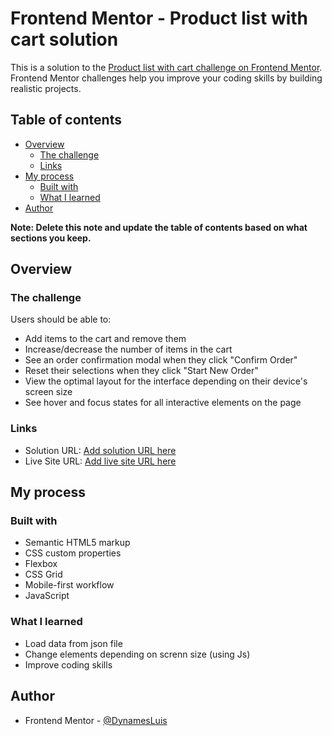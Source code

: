 # Frontend Mentor - Product list with cart solution

This is a solution to the [Product list with cart challenge on Frontend Mentor](https://www.frontendmentor.io/challenges/product-list-with-cart-5MmqLVAp_d). Frontend Mentor challenges help you improve your coding skills by building realistic projects. 

## Table of contents

- [Overview](#overview)
  - [The challenge](#the-challenge)
  - [Links](#links)
- [My process](#my-process)
  - [Built with](#built-with)
  - [What I learned](#what-i-learned)
- [Author](#author)

**Note: Delete this note and update the table of contents based on what sections you keep.**

## Overview

### The challenge

Users should be able to:

- Add items to the cart and remove them
- Increase/decrease the number of items in the cart
- See an order confirmation modal when they click "Confirm Order"
- Reset their selections when they click "Start New Order"
- View the optimal layout for the interface depending on their device's screen size
- See hover and focus states for all interactive elements on the page

### Links

- Solution URL: [Add solution URL here](https://github.com/DynamesLuis/Product-List-with-Cart)
- Live Site URL: [Add live site URL here](https://dynamesluis.github.io/Product-List-with-Cart/)

## My process

### Built with

- Semantic HTML5 markup
- CSS custom properties
- Flexbox
- CSS Grid
- Mobile-first workflow
- JavaScript

### What I learned

- Load data from json file
- Change elements depending on screnn size (using Js)
- Improve coding skills

## Author
- Frontend Mentor - [@DynamesLuis](https://www.frontendmentor.io/profile/DynamesLuis)

